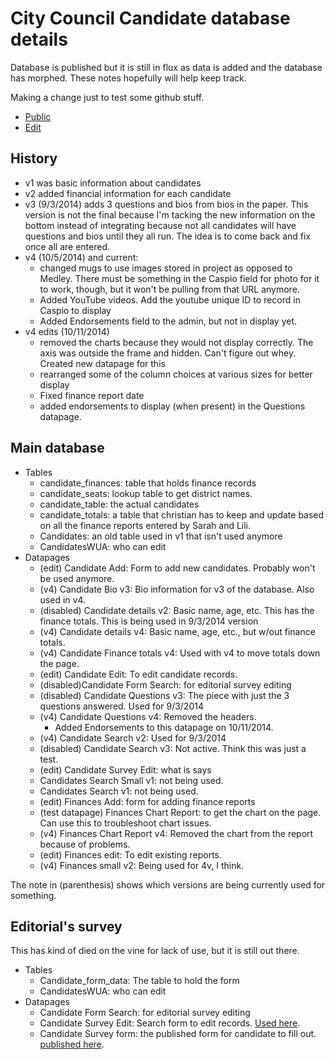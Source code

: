 City Council Candidate database details
=======================================

Database is published but it is still in flux as data is added and the database has morphed. These notes hopefully will help keep track.

Making a change just to test some github stuff.
  
  * [Public](http://projects.statesman.com/databases/city-council-districts/)
  * [Edit](http://projects.statesman.com/databases/city-council-districts/edit/)

## History

  * v1 was basic information about candidates
  * v2 added financial information for each candidate
  * v3 (9/3/2014) adds 3 questions and bios from bios in the paper. This version is not the final because I'm tacking the new information on the bottom instead of integrating because not all candidates will have questions and bios until they all run. The idea is to come back and fix once all are entered.
  * v4 (10/5/2014) and current:
    * changed mugs to use images stored in project as opposed to Medley. There must be something in the Caspio field for photo for it to work, though, but it won't be pulling from that URL anymore.
    * Added YouTube videos. Add the youtube unique ID to record in Caspio to display
    * Added Endorsements field to the admin, but not in display yet.
  * v4 edits (10/11/2014)
    * removed the charts because they would not display correctly. The axis was outside the frame and hidden. Can't figure out whey. Created new datapage for this
    * rearranged some of the column choices at various sizes for better display
    * Fixed finance report date
    * added endorsements to display (when present) in the Questions datapage.

## Main database

  * Tables
    * candidate_finances: table that holds finance records
    * candidate_seats: lookup table to get district names.
    * candidate_table: the actual candidates
    * candidate_totals: a table that christian has to keep and update based on all the finance reports entered by Sarah and Lili.
    * Candidates: an old table used in v1 that isn't used anymore
    * CandidatesWUA: who can edit
  * Datapages
    * (edit) Candidate Add: Form to add new candidates. Probably won't be used anymore.
    * (v4) Candidate Bio v3: Bio information for v3 of the database. Also used in v4. 
    * (disabled) Candidate details v2: Basic name, age, etc. This has the finance totals. This is being used in 9/3/2014 version
    * (v4) Candidate details v4: Basic name, age, etc., but w/out finance totals.
    * (v4) Candidate Finance totals v4: Used with v4 to move totals down the page.
    * (edit) Candidate Edit: To edit candidate records.
    * (disabled)Candidate Form Search: for editorial survey editing
    * (disabled) Candidate Questions v3: The piece with just the 3 questions answered. Used for 9/3/2014
    * (v4) Candidate Questions v4: Removed the headers.
      * Added Endorsements to this datapage on 10/11/2014.
    * (v4) Candidate Search v2: Used for 9/3/2014
    * (disabled) Candidate Search v3: Not active. Think this was just a test.
    * (edit) Candidate Survey Edit: what is says
    * Candidates Search Small v1: not being used.
    * Candidates Search v1: not being used.
    * (edit) Finances Add: form for adding finance reports
    * (test datapage) Finances Chart Report: to get the chart on the page. Can use this to troubleshoot chart issues.
    * (v4) Finances Chart Report v4: Removed the chart from the report because of problems.
    * (edit) Finances edit: To edit existing reports.
    * (v4) Finances small v2: Being used for 4v, I think.

The note in (parenthesis) shows which versions are being currently used for something.

## Editorial's survey

This has kind of died on the vine for lack of use, but it is still out there.

  * Tables
    * Candidate_form_data: The table to hold the form
    * CandidatesWUA: who can edit
  * Datapages
    * Candidate Form Search: for editorial survey editing
    * Candidate Survey Edit: Search form to edit records. [Used here](http://projects.statesman.com/databases/city-council-districts/edit/survey_edit.php).
    * Candidate Survey form: the published form for candidate to fill out. [published here](http://www.mystatesman.com/interactive/news/city-council-candidate-form/).